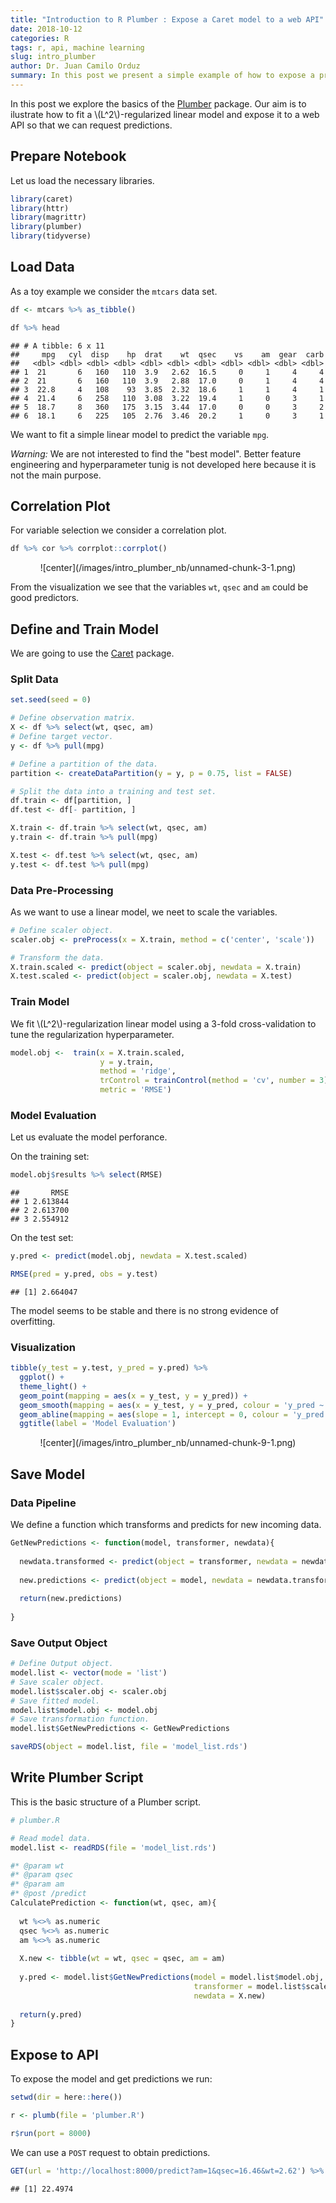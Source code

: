 ```yaml
---
title: "Introduction to R Plumber : Expose a Caret model to a web API"
date: 2018-10-12
categories: R
tags: r, api, machine learning
slug: intro_plumber
author: Dr. Juan Camilo Orduz
summary: In this post we present a simple example of how to expose a prediction model to a web API using the Plumber package. 
---
```


In this post we explore the basics of the [Plumber](https://www.rplumber.io) package. Our aim is to ilustrate how to fit a \\(L^2\\)-regularized linear model and expose it to a web API so that we can request predictions. 

## Prepare Notebook

Let us load the necessary libraries. 


```r
library(caret)
library(httr)
library(magrittr)
library(plumber)
library(tidyverse)
```

## Load Data

As a toy example we consider the `mtcars` data set. 


```r
df <- mtcars %>% as_tibble()

df %>% head
```

```
## # A tibble: 6 x 11
##     mpg   cyl  disp    hp  drat    wt  qsec    vs    am  gear  carb
##   <dbl> <dbl> <dbl> <dbl> <dbl> <dbl> <dbl> <dbl> <dbl> <dbl> <dbl>
## 1  21       6   160   110  3.9   2.62  16.5     0     1     4     4
## 2  21       6   160   110  3.9   2.88  17.0     0     1     4     4
## 3  22.8     4   108    93  3.85  2.32  18.6     1     1     4     1
## 4  21.4     6   258   110  3.08  3.22  19.4     1     0     3     1
## 5  18.7     8   360   175  3.15  3.44  17.0     0     0     3     2
## 6  18.1     6   225   105  2.76  3.46  20.2     1     0     3     1
```

We want to fit a simple linear model to predict the variable `mpg`. 

*Warning:* We are not interested to find the "best model". Better feature engineering and hyperparameter tunig is not developed here because it is not the main purpose.  

## Correlation Plot 

For variable selection we consider a correlation plot. 


```r
df %>% cor %>% corrplot::corrplot()
```
<center>
![center](/images/intro_plumber_nb/unnamed-chunk-3-1.png)
</center>


From the visualization we see that the variables `wt`, `qsec` and `am` could be good predictors.

## Define and Train Model

We are going to use the [Caret](https://topepo.github.io/caret/index.html) package.

### Split Data 


```r
set.seed(seed = 0)

# Define observation matrix. 
X <- df %>% select(wt, qsec, am)
# Define target vector.
y <- df %>% pull(mpg)

# Define a partition of the data. 
partition <- createDataPartition(y = y, p = 0.75, list = FALSE) 

# Split the data into a training and test set. 
df.train <- df[partition, ]
df.test <- df[- partition, ]

X.train <- df.train %>% select(wt, qsec, am)
y.train <- df.train %>% pull(mpg)

X.test <- df.test %>% select(wt, qsec, am)
y.test <- df.test %>% pull(mpg)
```

### Data Pre-Processing

As we want to use a linear model, we neet to scale the variables. 


```r
# Define scaler object. 
scaler.obj <- preProcess(x = X.train, method = c('center', 'scale'))

# Transform the data. 
X.train.scaled <- predict(object = scaler.obj, newdata = X.train)
X.test.scaled <- predict(object = scaler.obj, newdata = X.test)
```

### Train Model

We fit \\(L^2\\)-regularization linear model using a 3-fold cross-validation to tune the regularization hyperparameter. 


```r
model.obj <-  train(x = X.train.scaled,
                    y = y.train,
                    method = 'ridge',
                    trControl = trainControl(method = 'cv', number = 3), 
                    metric = 'RMSE')
```


### Model Evaluation

Let us evaluate the model perforance. 

On the training set:


```r
model.obj$results %>% select(RMSE)
```

```
##       RMSE
## 1 2.613844
## 2 2.613700
## 3 2.554912
```

On the test set:


```r
y.pred <- predict(model.obj, newdata = X.test.scaled)

RMSE(pred = y.pred, obs = y.test)
```

```
## [1] 2.664047
```

The model seems to be stable and there is no strong evidence of overfitting. 

### Visualization


```r
tibble(y_test = y.test, y_pred = y.pred) %>% 
  ggplot() + 
  theme_light() + 
  geom_point(mapping = aes(x = y_test, y = y_pred)) + 
  geom_smooth(mapping = aes(x = y_test, y = y_pred, colour = 'y_pred ~ y_test'), method = 'lm', formula = y ~ x) + 
  geom_abline(mapping = aes(slope = 1, intercept = 0, colour = 'y_pred = y_test'), show.legend = TRUE) +
  ggtitle(label = 'Model Evaluation')
```
<center>
![center](/images/intro_plumber_nb/unnamed-chunk-9-1.png)
</center>

## Save Model

### Data Pipeline 

We define a function which transforms and predicts for new incoming data. 


```r
GetNewPredictions <- function(model, transformer, newdata){
  
  newdata.transformed <- predict(object = transformer, newdata = newdata)
  
  new.predictions <- predict(object = model, newdata = newdata.transformed)
  
  return(new.predictions)
  
}
```

### Save Output Object 


```r
# Define Output object.
model.list <- vector(mode = 'list')
# Save scaler object.
model.list$scaler.obj <- scaler.obj
# Save fitted model.
model.list$model.obj <- model.obj
# Save transformation function. 
model.list$GetNewPredictions <- GetNewPredictions

saveRDS(object = model.list, file = 'model_list.rds')
```

## Write Plumber Script

This is the basic structure of a Plumber script. 


```r
# plumber.R

# Read model data.
model.list <- readRDS(file = 'model_list.rds')

#* @param wt
#* @param qsec
#* @param am
#* @post /predict
CalculatePrediction <- function(wt, qsec, am){
  
  wt %<>% as.numeric
  qsec %<>% as.numeric
  am %<>% as.numeric
  
  X.new <- tibble(wt = wt, qsec = qsec, am = am)
  
  y.pred <- model.list$GetNewPredictions(model = model.list$model.obj, 
                                         transformer = model.list$scaler.obj, 
                                         newdata = X.new)
  
  return(y.pred)
}
```

## Expose to API

To expose the model and get predictions we run:


```r
setwd(dir = here::here())

r <- plumb(file = 'plumber.R')

r$run(port = 8000)
```

We can use a `POST` request to obtain predictions. 


```r
GET(url = 'http://localhost:8000/predict?am=1&qsec=16.46&wt=2.62') %>% content()
```

```
## [1] 22.4974
```
